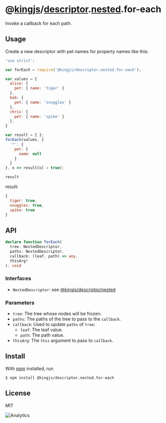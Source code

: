 # @[kingjs](https://www.npmjs.com/package/kingjs)/[descriptor](https://www.npmjs.com/package/@kingjs/descriptor).[nested](https://www.npmjs.com/package/@kingjs/descriptor.nested).for-each
Invoke a callback for each path.
## Usage
Create a new descriptor with pet names for property names like this:
```js
'use strict';

var forEach = require('@kingjs/descriptor.nested.for-each');

var values = {
  alice: {
    pet: { name: 'tiger' }
  },
  bob: {
    pet: { name: 'snuggles' }
  },
  chris: {
    pet: { name: 'spike' }
  },
}

var result = { };
forEach(values, { 
  '*': { 
    pet: { 
      name: null 
    } 
  } 
}, o => result[o] = true);

result
```
result:
```js
{
  tiger: true,
  snuggles: true,
  spike: true
}
```
## API
```ts
declare function forEach(
  tree: NestedDescriptor,
  paths: NestedDescriptor,
  callback: (leaf, path) => any,
  thisArg?
): void
```
### Interfaces
- `NestedDescriptor`: see [@kingjs/descriptor/nested][nested-descriptor]
### Parameters
- `tree`: The tree whose nodes will be frozen.
- `paths`: The paths of the tree to pass to the `callback`.
- `callback`: Used to update `paths` of `tree`:
  - `leaf`: The leaf value.
  - `path`: The path value.
- `thisArg`: The `this` argument to pass to `callback`.
## Install
With [npm](https://npmjs.org/) installed, run
```
$ npm install @kingjs/descriptor.nested.for-each
```
## License
MIT

![Analytics](https://analytics.kingjs.net/descriptor/nested/for-each)

  [nested-descriptor]: https://www.npmjs.com/package/@kingjs/descriptor/nested